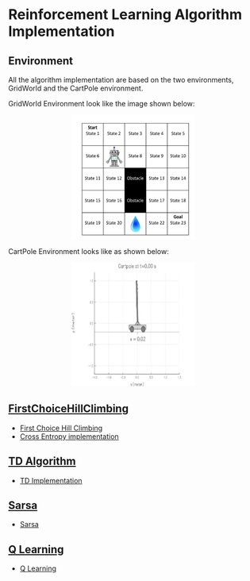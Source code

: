 # Reinforcement Learning Algorithm Implementation

## Environment

All the algorithm implementation are based on the two environments, GridWorld and the CartPole environment.

GridWorld Environment look like the image shown below:

<div align="center"><img src="image/GridWorld.png" width="250" height="250"> </div>

CartPole Environment looks like as shown below:

<div align="center"><img src="image/cartpole.gif" width="250" height="250"> </div>

## [FirstChoiceHillClimbing](https://github.com/imraviagrawal/Reinforcement-Learning-Implementation/tree/master/FirstChoiceHillClimbing)
* [First Choice Hill Climbing](https://people.cs.umass.edu/~pthomas/courses/CMPSCI_687_Fall2018/687_F18_main.pdf) <br/>
* [Cross Entropy implementation](https://hal.archives-ouvertes.fr/hal-00738463/document)



## [TD Algorithm](https://github.com/imraviagrawal/Reinforcement-Learning-Implementation/tree/master/TD%20Algorithm)
* [TD Implementation](https://en.wikipedia.org/wiki/Temporal_difference_learning)

## [Sarsa](https://github.com/imraviagrawal/Reinforcement-Learning-Implementation/tree/master/Sarsa)
* [Sarsa](https://en.wikipedia.org/wiki/State–action–reward–state–action)


## [Q Learning](https://github.com/imraviagrawal/Reinforcement-Learning-Implementation/tree/master/Q_Learning)
* [Q Learning](https://en.wikipedia.org/wiki/Q-learning)


